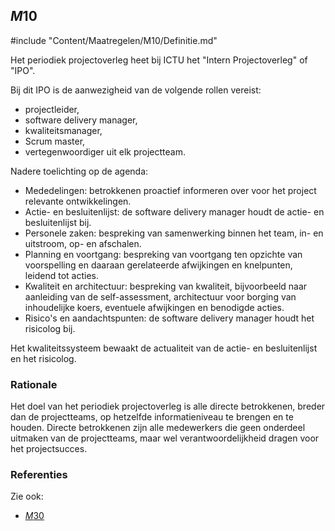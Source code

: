 ## $M10$

#include "Content/Maatregelen/M10/Definitie.md"

Het periodiek projectoverleg heet bij ICTU het "Intern Projectoverleg" of "IPO".

Bij dit IPO is de aanwezigheid van de volgende rollen vereist:

* projectleider,
* software delivery manager,
* kwaliteitsmanager,
* Scrum master,
* vertegenwoordiger uit elk projectteam.

Nadere toelichting op de agenda:

* Mededelingen: betrokkenen proactief informeren over voor het project relevante ontwikkelingen.
* Actie- en besluitenlijst: de software delivery manager houdt de actie- en besluitenlijst bij.
* Personele zaken: bespreking van samenwerking binnen het team, in- en uitstroom, op- en afschalen.
* Planning en voortgang: bespreking van voortgang ten opzichte van voorspelling en daaraan gerelateerde afwijkingen en knelpunten, leidend tot acties.
* Kwaliteit en architectuur: bespreking van kwaliteit, bijvoorbeeld naar aanleiding van de self-assessment, architectuur voor borging van inhoudelijke koers, eventuele afwijkingen en benodigde acties.
* Risico's en aandachtspunten: de software delivery manager houdt het risicolog bij.

Het kwaliteitssysteem bewaakt de actualiteit van de actie- en besluitenlijst en het risicolog.

### Rationale

Het doel van het periodiek projectoverleg is alle directe betrokkenen, breder dan de projectteams, op hetzelfde informatieniveau te brengen en te houden. Directe betrokkenen zijn alle medewerkers die geen onderdeel uitmaken van de projectteams, maar wel verantwoordelijkheid dragen voor het projectsucces.

### Referenties

Zie ook:

* [$M30$](#m30)

